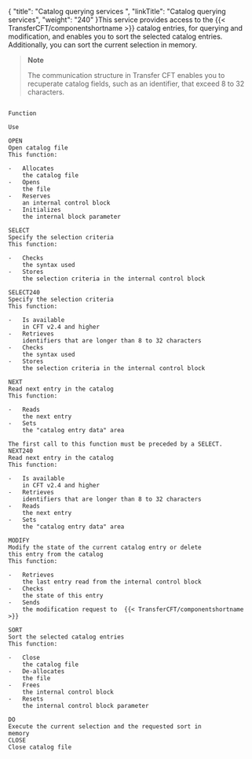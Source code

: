 {
    "title": "Catalog querying services ",
    "linkTitle": "Catalog querying services",
    "weight": "240"
}This service provides access to the  {{< TransferCFT/componentshortname  >}} catalog entries, for
querying and modification, and enables you to sort the selected catalog
entries. Additionally, you can sort the current selection in memory.

> **Note**
>
> The communication structure
> in Transfer CFT enables you to recuperate catalog fields, such
> as an identifier, that exceed 8 to 32 characters.

```

Function

Use

OPEN
Open catalog file
This function:

-   Allocates
    the catalog file
-   Opens
    the file
-   Reserves
    an internal control block
-   Initializes
    the internal block parameter

SELECT
Specify the selection criteria
This function:

-   Checks
    the syntax used
-   Stores
    the selection criteria in the internal control block

SELECT240
Specify the selection criteria
This function:

-   Is available
    in CFT v2.4 and higher
-   Retrieves
    identifiers that are longer than 8 to 32 characters
-   Checks
    the syntax used
-   Stores
    the selection criteria in the internal control block

NEXT
Read next entry in the catalog
This function:

-   Reads
    the next entry
-   Sets
    the "catalog entry data" area

The first call to this function must be preceded by a SELECT.
NEXT240
Read next entry in the catalog
This function:

-   Is available
    in CFT v2.4 and higher
-   Retrieves
    identifiers that are longer than 8 to 32 characters
-   Reads
    the next entry
-   Sets
    the "catalog entry data" area

MODIFY
Modify the state of the current catalog entry or delete
this entry from the catalog
This function:

-   Retrieves
    the last entry read from the internal control block
-   Checks
    the state of this entry
-   Sends
    the modification request to  {{< TransferCFT/componentshortname >}}

SORT
Sort the selected catalog entries
This function:

-   Close
    the catalog file
-   De-allocates
    the file
-   Frees
    the internal control block
-   Resets
    the internal control block parameter

DO
Execute the current selection and the requested sort in
memory
CLOSE
Close catalog file
```
